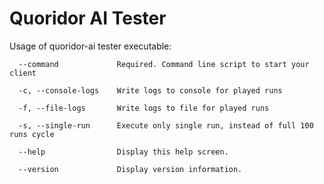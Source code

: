 # Quoridor AI Tester

Usage of quoridor-ai tester executable:

````
  --command             Required. Command line script to start your client

  -c, --console-logs    Write logs to console for played runs

  -f, --file-logs       Write logs to file for played runs

  -s, --single-run      Execute only single run, instead of full 100 runs cycle

  --help                Display this help screen.

  --version             Display version information.
````
